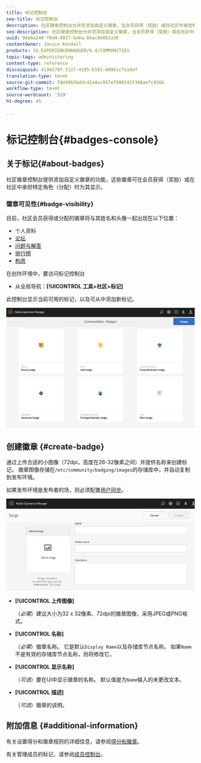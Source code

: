 ```yaml
---
title: 标记控制台
seo-title: 标记控制台
description: 社区徽章控制台允许您添加自定义徽章，当会员获得（奖励）或在社区中承担特定角色（分配）时，这些徽章可显示给会员
seo-description: 社区徽章控制台允许您添加自定义徽章，当会员获得（奖励）或在社区中承担特定角色（分配）时，这些徽章可显示给会员
uuid: 9eeba240-f0d4-4937-baba-8bac0e0b2a36
contentOwner: Janice Kendall
products: SG_EXPERIENCEMANAGER/6.4/COMMUNITIES
topic-tags: administering
content-type: reference
discoiquuid: 4194278f-5127-4105-b181-60961c7a1def
translation-type: tm+mt
source-git-commit: 59d40b5bddc42a4ac057ef600243f396aefc926b
workflow-type: tm+mt
source-wordcount: '319'
ht-degree: 4%

---
```



# 标记控制台{#badges-console}

## 关于标记{#about-badges}

社区徽章控制台提供添加自定义徽章的功能，这些徽章可在会员获得（奖励）或在社区中承担特定角色（分配）时为其显示。

### 徽章可见性{#badge-visibility}

目前，社区会员获得或分配的徽章将与其姓名和头像一起出现在以下位置：

* 个人资料
* [论坛](forum.md)
* [问题与解答](working-with-qna.md)
* [排行榜](enabling-leaderboard.md)
* [构思](ideation-feature.md)

在创作环境中，要访问标记控制台

* 从全局导航：**[!UICONTROL 工具>社区>标记]**

此控制台显示当前可用的标记，以及可从中添加新标记。

![chlimage_1-242](assets/chlimage_1-242.png)

## 创建徽章 {#create-badge}

通过上传合适的小图像（72dpi，高度在26-32像素之间）并提供名称来创建标记。 徽章图像存储在`/etc/community/badging/images`的存储库中，并自动复制到发布环境。

如果发布环境是发布者的场，则必须配置[用户同步](sync.md)。

![chlimage_1-243](assets/chlimage_1-243.png)

* **[!UICONTROL 上传图像]**

   （*必需*）建议大小为32 x 32像素、72dpi的徽章图像，采用JPEG或PNG格式。

* **[!UICONTROL 名称]**

   （*必需*）徽章名称。 它是默认`Display Name`以及存储库节点名称。 如果`Name`不是有效的存储库节点名称，则将修改它。

* **[!UICONTROL 显示名称]**

   （*可选*）要在UI中显示徽章的名称。 默认值是为`Name`输入的未更改文本。

* **[!UICONTROL 描述]**

   （*可选*）徽章的说明。

## 附加信息 {#additional-information}

有关设置得分和徽章规则的详细信息，请参阅[得分和徽章](implementing-scoring.md)。

有关管理成员的标记，请参阅[成员控制台](members.md)。
